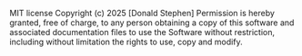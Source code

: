 MIT license 
Copyright (c) 2025 [Donald Stephen]
Permission is hereby granted, free of charge, to any person obtaining a copy
of this software and associated documentation files to use the Software without restriction, including without limitation the rights
to use, copy and modify.
